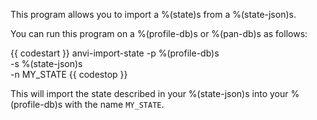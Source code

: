 This program allows you to import a %(state)s from a %(state-json)s.

You can run this program on a %(profile-db)s or %(pan-db)s as follows:

{{ codestart }}
anvi-import-state -p %(profile-db)s \
                  -s %(state-json)s \
                  -n MY_STATE
{{ codestop }}

This will import the state described in your %(state-json)s into your %(profile-db)s with the name `MY_STATE`. 
